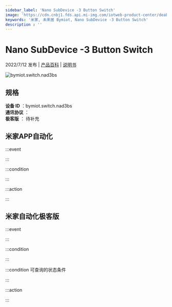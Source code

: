 ```yaml
---
sidebar_label: 'Nano SubDevice -3 Button Switch'
image: 'https://cdn.cnbj1.fds.api.mi-img.com/iotweb-product-center/deabdab706f3914d0ddcaa25cb221b9d_1657519315457.png?GalaxyAccessKeyId=AKVGLQWBOVIRQ3XLEW&Expires=9223372036854775807&Signature=In4EyFFU1ete/YnuzGs4zNXVr84='
keywords: '米家, 未来居 Bymiot, Nano SubDevice -3 Button Switch'
description : ''
---
```

# Nano SubDevice -3 Button Switch

2022/7/12 发布 | [产品百科](https://home.mi.com/webapp/content/baike/product/index.html?model=bymiot.switch.nad3bs/) | [说明书](https://home.mi.com/views/introduction.html?model=bymiot.switch.nad3bs&region=cn)

![bymiot.switch.nad3bs](https://cdn.cnbj1.fds.api.mi-img.com/iotweb-product-center/deabdab706f3914d0ddcaa25cb221b9d_1657519315457.png?GalaxyAccessKeyId=AKVGLQWBOVIRQ3XLEW&Expires=9223372036854775807&Signature=In4EyFFU1ete/YnuzGs4zNXVr84=)

## 规格  
> 
**设备 ID** ：bymiot.switch.nad3bs  
**通讯协议** ：  
**极客版**  ： 待补充 


## 米家APP自动化  

:::event  

:::

:::condition  

:::

:::action   

:::

## 米家自动化极客版  

:::event  

:::

:::condition  

:::

:::condition 可查询的状态条件  

:::

:::action  

:::

        
